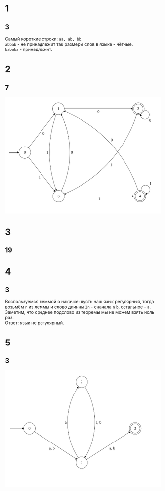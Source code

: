 # 1

## 3

Самый короткие строки: `aa, ab, bb`.  
`abbab` - не принадлежит так размеры слов в языке - чётные.  
`bababa` - принадлежит.

# 2

## 7

![Alt text](images/2.png)

# 3

## 19

# 4

## 3

Воспользуемся леммой о накачке: пусть наш язык регулярный, тогда возьмём `n` из леммы и слово длинны `2n` - сначала `n` `b`, остальное - `a`. Заметим, что среднее подслово из теоремы мы не можем взять ноль раз.  
Ответ: язык не регулярный.

# 5

## 3

![Alt text](images/5.png)
